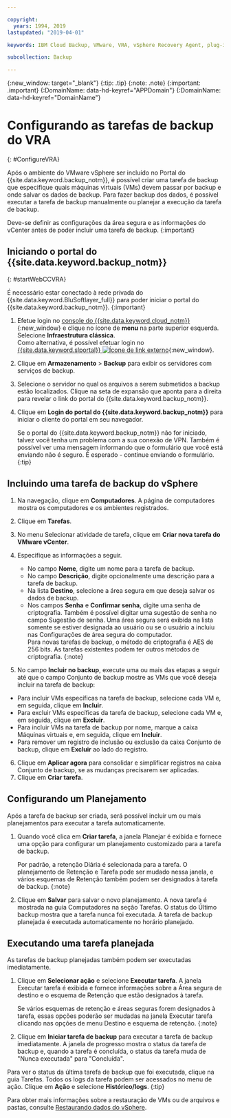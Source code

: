 ```yaml
---

copyright:
  years: 1994, 2019
lastupdated: "2019-04-01"

keywords: IBM Cloud Backup, VMware, VRA, vSphere Recovery Agent, plug-in, plugin, EVault, Carbonite, vSphere

subcollection: Backup

---
```

{:new_window: target="_blank"}
{:tip: .tip}
{:note: .note}
{:important: .important}
{:DomainName: data-hd-keyref="APPDomain"}
{:DomainName: data-hd-keyref="DomainName"}

# Configurando as tarefas de backup do VRA
{: #ConfigureVRA}

Após o ambiente do VMware vSphere ser incluído no Portal do {{site.data.keyword.backup_notm}}, é possível criar uma tarefa de backup que especifique quais máquinas virtuais (VMs) devem passar por backup e onde salvar os dados de backup. Para fazer backup dos dados, é possível executar a tarefa de backup manualmente ou planejar a execução da tarefa de backup.

Deve-se definir as configurações da área segura e as informações do vCenter antes de poder incluir uma tarefa de backup.
{:important}

## Iniciando o portal do {{site.data.keyword.backup_notm}}
{: #startWebCCVRA}

É necessário estar conectado à rede privada do {{site.data.keyword.BluSoftlayer_full}} para poder iniciar o portal do {{site.data.keyword.backup_notm}}.
{:important}

1. Efetue login no [console do {{site.data.keyword.cloud_notm}}](https://{DomainName}/){:new_window} e clique no ícone de **menu** na parte superior esquerda. Selecione **Infraestrutura clássica**.<br/>
   Como alternativa, é possível efetuar login no [{{site.data.keyword.slportal}} ![Ícone de link externo](../../icons/launch-glyph.svg "Ícone de link externo")](https://control.softlayer.com/){:new_window}.
2. Clique em **Armazenamento** > **Backup** para exibir os servidores com serviços de backup.
3. Selecione o servidor no qual os arquivos a serem submetidos a backup estão localizados. Clique na seta de expansão que aponta para a direita para revelar o link do portal do {{site.data.keyword.backup_notm}}.
4. Clique em **Login do portal do {{site.data.keyword.backup_notm}}** para iniciar o cliente do portal em seu navegador.

   Se o portal do {{site.data.keyword.backup_notm}} não for iniciado, talvez você tenha um problema com a sua conexão de VPN. Também é possível ver uma mensagem informando que o formulário que você está enviando não é seguro. É esperado - continue enviando o formulário.
   {:tip}

## Incluindo uma tarefa de backup do vSphere

1. Na navegação, clique em **Computadores**. A página de computadores mostra os computadores e os ambientes registrados.
2. Clique em **Tarefas**.
3. No menu Selecionar atividade de tarefa, clique em **Criar nova tarefa do VMware vCenter**.
4. Especifique as informações a seguir.
   * No campo **Nome**, digite um nome para a tarefa de backup.
   * No campo **Descrição**, digite opcionalmente uma descrição para a tarefa de backup.
   * Na lista **Destino**, selecione a área segura em que deseja salvar os dados de backup.
   * Nos campos **Senha** e **Confirmar senha**, digite uma senha de criptografia. Também é possível digitar uma sugestão de senha no campo Sugestão de senha.
   Uma área segura será exibida na lista somente se estiver designada ao usuário ou se o usuário a incluiu nas Configurações de área segura do computador.<br/>
   Para novas tarefas de backup, o método de criptografia é AES de 256 bits. As tarefas existentes podem ter outros métodos de criptografia.
   {:note}

5.	No campo **Incluir no backup**, execute uma ou mais das etapas a seguir até que o campo Conjunto de backup mostre as VMs que você deseja incluir na tarefa de backup:

   * Para incluir VMs específicas na tarefa de backup, selecione cada VM e, em seguida, clique em **Incluir**.
   * Para excluir VMs específicas da tarefa de backup, selecione cada VM e, em seguida, clique em **Excluir**.
   * Para incluir VMs na tarefa de backup por nome, marque a caixa Máquinas virtuais e, em seguida, clique em **Incluir**.
   * Para remover um registro de inclusão ou exclusão da caixa Conjunto de backup, clique em **Excluir** ao lado do registro.

6. Clique em **Aplicar agora** para consolidar e simplificar registros na caixa Conjunto de backup, se as mudanças precisarem ser aplicadas.
7. Clique em **Criar tarefa**.

## Configurando um Planejamento

Após a tarefa de backup ser criada, será possível incluir um ou mais planejamentos para executar a tarefa automaticamente.

1. Quando você clica em **Criar tarefa**, a janela Planejar é exibida e fornece uma opção para configurar um planejamento customizado para a tarefa de backup.

   Por padrão, a retenção Diária é selecionada para a tarefa. O planejamento de Retenção e Tarefa pode ser mudado nessa janela, e vários esquemas de Retenção também podem ser designados à tarefa de backup.
   {:note}
2. Clique em **Salvar** para salvar o novo planejamento. A nova tarefa é mostrada na guia Computadores na seção Tarefas. O status do Último backup mostra que a tarefa nunca foi executada. A tarefa de backup planejada é executada automaticamente no horário planejado.

## Executando uma tarefa planejada

As tarefas de backup planejadas também podem ser executadas imediatamente.

1. Clique em **Selecionar ação** e selecione **Executar tarefa**. A janela Executar tarefa é exibida e fornece informações sobre a Área segura de destino e o esquema de Retenção que estão designados à tarefa.

   Se vários esquemas de retenção e áreas seguras forem designados à tarefa, essas opções poderão ser mudadas na janela Executar tarefa clicando nas opções de menu Destino e esquema de retenção.
   {:note}
2. Clique em **Iniciar tarefa de backup** para executar a tarefa de backup imediatamente. A janela de progresso mostra o status da tarefa de backup e, quando a tarefa é concluída, o status da tarefa muda de "Nunca executada" para "Concluída".

Para ver o status da última tarefa de backup que foi executada, clique na guia Tarefas. Todos os logs da tarefa podem ser acessados no menu de ação. Clique em **Ação** e selecione **Histórico/logs**.
{:tip}

Para obter mais informações sobre a restauração de VMs ou de arquivos e pastas, consulte [Restaurando dados do vSphere](/docs/infrastructure/Backup?topic=Backup-VRARestore#VRARestore).
